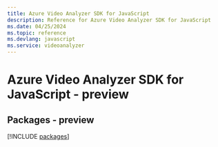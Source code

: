 ```yaml
---
title: Azure Video Analyzer SDK for JavaScript
description: Reference for Azure Video Analyzer SDK for JavaScript
ms.date: 04/25/2024
ms.topic: reference
ms.devlang: javascript
ms.service: videoanalyzer
---
```

# Azure Video Analyzer SDK for JavaScript - preview
## Packages - preview
[!INCLUDE [packages](video-analyzer-index.md)]